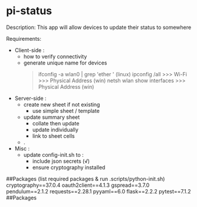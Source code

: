 # pi-status

Description: This app will allow devices to update their status to somewhere

Requirements:

- Client-side :
  - how to verify connectivity
  - generate unique name for devices
    > ifconfig -a wlan0 | grep 'ether ' (linux)
    > ipconfig /all >>> Wi-Fi >>> Physical Address (win)
    > netsh wlan show interfaces >>> Physical Address (win)
- Server-side :
  - create new sheet if not existing
    - use simple sheet / template
  - update summary sheet
    - collate then update
    - update individually
    - link to sheet cells
  - .
- Misc :
  - update config-init.sh to :
    - include json secrets (√)
    - ensure cryptography installed

##Packages (list required packages & run .scripts/python-init.sh)
cryptography==37.0.4
oauth2client==4.1.3
gspread==3.7.0
pendulum==2.1.2
requests==2.28.1
pyyaml==6.0
flask==2.2.2
pytest==7.1.2
##Packages
